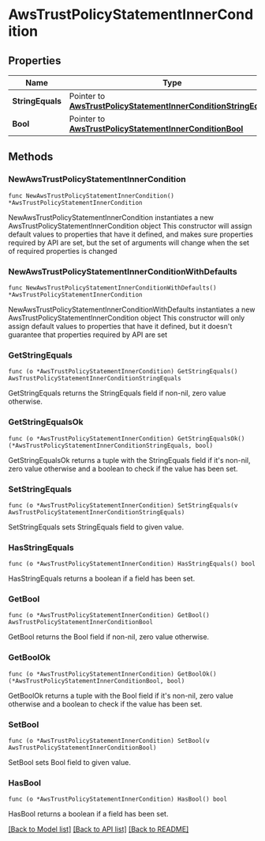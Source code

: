 # AwsTrustPolicyStatementInnerCondition

## Properties

Name | Type | Description | Notes
------------ | ------------- | ------------- | -------------
**StringEquals** | Pointer to [**AwsTrustPolicyStatementInnerConditionStringEquals**](AwsTrustPolicyStatementInnerConditionStringEquals.md) |  | [optional] 
**Bool** | Pointer to [**AwsTrustPolicyStatementInnerConditionBool**](AwsTrustPolicyStatementInnerConditionBool.md) |  | [optional] 

## Methods

### NewAwsTrustPolicyStatementInnerCondition

`func NewAwsTrustPolicyStatementInnerCondition() *AwsTrustPolicyStatementInnerCondition`

NewAwsTrustPolicyStatementInnerCondition instantiates a new AwsTrustPolicyStatementInnerCondition object
This constructor will assign default values to properties that have it defined,
and makes sure properties required by API are set, but the set of arguments
will change when the set of required properties is changed

### NewAwsTrustPolicyStatementInnerConditionWithDefaults

`func NewAwsTrustPolicyStatementInnerConditionWithDefaults() *AwsTrustPolicyStatementInnerCondition`

NewAwsTrustPolicyStatementInnerConditionWithDefaults instantiates a new AwsTrustPolicyStatementInnerCondition object
This constructor will only assign default values to properties that have it defined,
but it doesn't guarantee that properties required by API are set

### GetStringEquals

`func (o *AwsTrustPolicyStatementInnerCondition) GetStringEquals() AwsTrustPolicyStatementInnerConditionStringEquals`

GetStringEquals returns the StringEquals field if non-nil, zero value otherwise.

### GetStringEqualsOk

`func (o *AwsTrustPolicyStatementInnerCondition) GetStringEqualsOk() (*AwsTrustPolicyStatementInnerConditionStringEquals, bool)`

GetStringEqualsOk returns a tuple with the StringEquals field if it's non-nil, zero value otherwise
and a boolean to check if the value has been set.

### SetStringEquals

`func (o *AwsTrustPolicyStatementInnerCondition) SetStringEquals(v AwsTrustPolicyStatementInnerConditionStringEquals)`

SetStringEquals sets StringEquals field to given value.

### HasStringEquals

`func (o *AwsTrustPolicyStatementInnerCondition) HasStringEquals() bool`

HasStringEquals returns a boolean if a field has been set.

### GetBool

`func (o *AwsTrustPolicyStatementInnerCondition) GetBool() AwsTrustPolicyStatementInnerConditionBool`

GetBool returns the Bool field if non-nil, zero value otherwise.

### GetBoolOk

`func (o *AwsTrustPolicyStatementInnerCondition) GetBoolOk() (*AwsTrustPolicyStatementInnerConditionBool, bool)`

GetBoolOk returns a tuple with the Bool field if it's non-nil, zero value otherwise
and a boolean to check if the value has been set.

### SetBool

`func (o *AwsTrustPolicyStatementInnerCondition) SetBool(v AwsTrustPolicyStatementInnerConditionBool)`

SetBool sets Bool field to given value.

### HasBool

`func (o *AwsTrustPolicyStatementInnerCondition) HasBool() bool`

HasBool returns a boolean if a field has been set.


[[Back to Model list]](../README.md#documentation-for-models) [[Back to API list]](../README.md#documentation-for-api-endpoints) [[Back to README]](../README.md)


